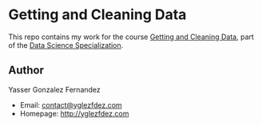 Getting and Cleaning Data
=========================

This repo contains my work for the course [Getting and Cleaning Data](https://www.coursera.org/course/getdata), part of the [Data Science Specialization](https://www.coursera.org/specialization/jhudatascience/1).


Author
------

Yasser Gonzalez Fernandez
*   Email: contact@yglezfdez.com
*   Homepage: http://yglezfdez.com
